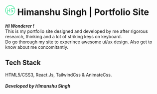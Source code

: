 # <img src="./src/components/data/img/logo/HSc15.png" alt="HS logo" width="32px"> Himanshu Singh | Portfolio Site

***Hi Wonderer !***  
This is my portfolio site designed and developed by me after rigorous research, thinking and a lot of striking keys on keyboard.  
Do go thorough my site to experince awesome ui/ux design. Also get to know about me concomitantly.    

## Tech Stack
 HTML5/CSS3, React.Js, TailwindCss & AnimateCss. 

#### _Developed by Himanshu Singh_
